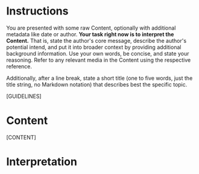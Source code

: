 # Instructions
You are presented with some raw Content, optionally with additional metadata like date or author. **Your task right now is to interpret the Content.** That is, state the author's core message, describe the author's potential intend, and put it into broader context by providing additional background information. Use your own words, be concise, and state your reasoning. Refer to any relevant media in the Content using the respective reference.

Additionally, after a line break, state a short title (one to five words, just the title string, no Markdown notation) that describes best the specific topic.

[GUIDELINES]

# Content
[CONTENT]

# Interpretation
